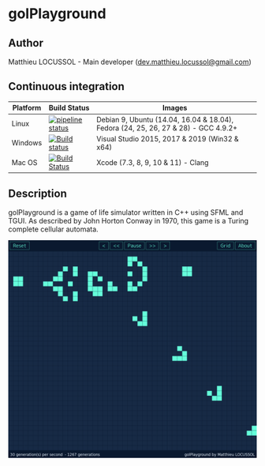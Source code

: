 # golPlayground

## Author

Matthieu LOCUSSOL - Main developer (<dev.matthieu.locussol@gmail.com>)

## Continuous integration

Platform | Build Status | Images
-------- | ------------ | ------
Linux | [![pipeline status](https://gitlab.com/matthieu-locussol/golPlayground/badges/master/pipeline.svg)](https://gitlab.com/Jeckhys/taktix/commits/master) | Debian 9, Ubuntu (14.04, 16.04 & 18.04), Fedora (24, 25, 26, 27 & 28) - GCC 4.9.2+
Windows | [![Build status](https://ci.appveyor.com/api/projects/status/github/matthieu-locussol/golPlayground?svg=true)](https://ci.appveyor.com/project/Jeckhys/taktix) | Visual Studio 2015, 2017 & 2019 (Win32 & x64)
Mac OS | [![Build Status](https://travis-ci.com/matthieu-locussol/golPlayground.svg?branch=master)](https://travis-ci.com/matthieu-locussol/golPlayground) | Xcode (7.3, 8, 9, 10 & 11) - Clang

## Description

golPlayground is a game of life simulator written in C++ using SFML and TGUI. As described by John Horton Conway in 1970, this game is a Turing complete cellular automata.

![](PREVIEW.png)
